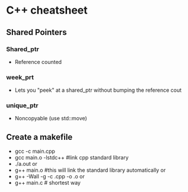 # C++ cheatsheet

## Shared Pointers
### Shared_ptr
- Reference counted
### week_prt
- Lets you "peek" at a shared_ptr without bumping the reference cout
### unique_ptr
- Noncopyable (use std::move)



## Create a makefile
- gcc -c main.cpp
- gcc main.o -lstdc++ #link cpp standard library
- ./a.out
or
- g++ main.o #this will link the standard library automatically
or
- g++ -Wall -g -c <file>.cpp -o <file>.o
or
- g++ main.c # shortest way
